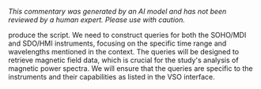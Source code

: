 _This commentary was generated by an AI model and has not been reviewed by a human expert. Please use with caution._

produce the script. We need to construct queries for both the SOHO/MDI and SDO/HMI instruments, focusing on the specific time range and wavelengths mentioned in the context. The queries will be designed to retrieve magnetic field data, which is crucial for the study's analysis of magnetic power spectra. We will ensure that the queries are specific to the instruments and their capabilities as listed in the VSO interface.
